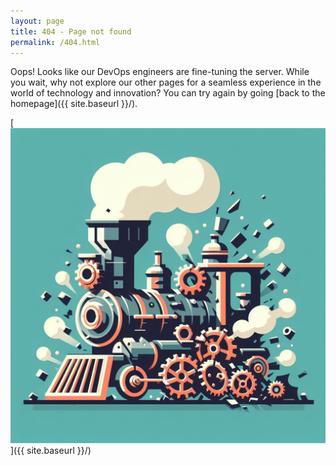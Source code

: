 ```yaml
---
layout: page
title: 404 - Page not found
permalink: /404.html
---
```


Oops! Looks like our DevOps engineers are fine-tuning the server. While you wait, why not explore our other pages for a seamless experience in the world of technology and innovation? You can try again by going [back to the homepage]({{ site.baseurl }}/).

[![404](/images/404.jpeg)]({{ site.baseurl }}/)
